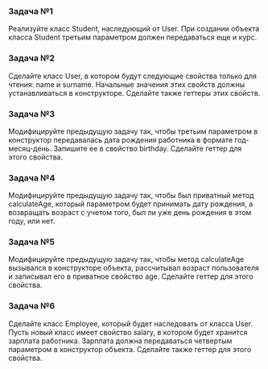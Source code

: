 ### Задача №1
Реализуйте класс Student, наследующий от User.
При создании объекта класса Student третьим параметром должен передаваться еще и курс.

### Задача №2
Сделайте класс User, в котором будут следующие свойства только для чтения: name и surname. Начальные значения этих свойств должны устанавливаться в конструкторе. Сделайте также геттеры этих свойств.

### Задача №3
Модифицируйте предыдущую задачу так, чтобы третьим параметром в конструктор передавалась дата рождения работника в формате год-месяц-день. Запишите ее в свойство birthday. Сделайте геттер для этого свойства.

### Задача №4
Модифицируйте предыдущую задачу так, чтобы был приватный метод calculateAge, который параметром будет принимать дату рождения, а возвращать возраст с учетом того, был ли уже день рождения в этом году, или нет.

### Задача №5
Модифицируйте предыдущую задачу так, чтобы метод calculateAge вызывался в конструкторе объекта, рассчитывал возраст пользователя и записывал его в приватное свойство age. Сделайте геттер для этого свойства.

### Задача №6
Сделайте класс Employee, который будет наследовать от класса User. Пусть новый класс имеет свойство salary, в котором будет хранится зарплата работника. Зарплата должна передаваться четвертым параметром в конструктор объекта. Сделайте также геттер для этого свойства.